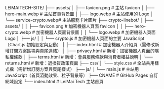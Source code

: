 LEIMAITECH-SITE/
├── assets/
│   ├── favicon.png        # 主站 favicon
│   ├── hero-main.webp     # 主站首頁背景圖
│   ├── logo.webp          # 主站使用的 Logo
│   └── service-crypto.webp# 主站服務卡片圖片
├── crypto-linebot/
│   ├── assets/
│   │   ├── favicon.png       # 加密機器人頁面 favicon
│   │   ├── hero-crypto.webp  # 加密機器人頁面背景圖
│   │   └── logo.webp         # 加密機器人頁面 Logo
│   ├── js/
│   │   └── crypto.js         # 加密機器人頁面的主要 JavaScript（Chart.js 初始設定與互動）
│   ├── index.html            # 加密機器人介紹頁（需修改新增訂閱方案區塊與頁尾連結）
│   ├── privacy.html          # 新增：加密機器人頁面的隱私權條款
│   ├── terms.html            # 新增：會員服務條款與消費者權益說明
│   └── returns.html          # 新增：退換貨政策頁面
├── css/
│   └── style.css             # 全站共用樣式檔（需新增訂閱方案與頁尾樣式）
├── js/
│   └── main.js               # 主站用 JavaScript（首頁滾動效果、粒子背景等）
├── CNAME                     # GitHub Pages 自訂網域設定
└── index.html                # LeiMai Tech 主站首頁
